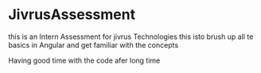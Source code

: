 # JivrusAssessment
 this is an Intern Assessment for jivrus Technologies
 this isto brush up all te basics in Angular and get familiar with the concepts
 
 
 Having good time with the code afer long time
